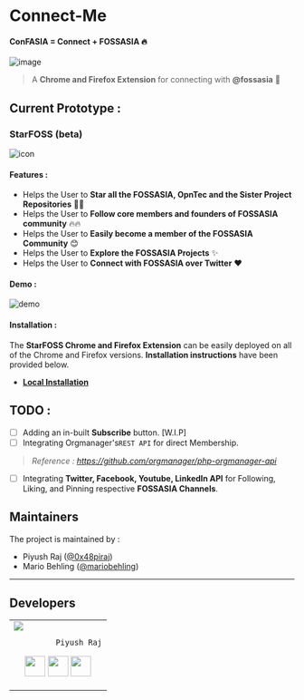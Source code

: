 # Connect-Me

#### ConFASIA = Connect + FOSSASIA :fire:

![image](https://user-images.githubusercontent.com/5800726/34326440-f342bf66-e8d1-11e7-90e0-ea611a07f117.png)

> A **Chrome and Firefox Extension** for connecting with **@fossasia** :rocket:


## Current Prototype :

### StarFOSS (beta)

![icon](https://user-images.githubusercontent.com/5800726/34366221-d6332962-eabe-11e7-8379-7044206e9c30.png)

#### Features : 

* Helps the User to **Star all the FOSSASIA, OpnTec and the Sister Project Repositories** :tada::tada:
* Helps the User to **Follow core members and founders of FOSSASIA community** :fire::fire:
* Helps the User to **Easily become a member of the FOSSASIA Community** :blush:
* Helps the User to **Explore the FOSSASIA Projects** :sparkles:
* Helps the User to **Connect with FOSSASIA over Twitter** :heart:

#### Demo : 

![demo](/assets/StarFOSSv1_demo.gif)

#### Installation : 

The **StarFOSS Chrome and Firefox Extension** can be easily deployed on all of the Chrome and Firefox versions. **Installation instructions** have been provided below.

* **[Local Installation](/Releases/StarFOSS/Installation.md)**

## TODO :

- [ ] Adding an in-built **Subscribe** button. [W.I.P]
- [ ] Integrating Orgmanager's`REST API` for direct Membership.
> *Reference : https://github.com/orgmanager/php-orgmanager-api*

- [ ] Integrating **Twitter, Facebook, Youtube, LinkedIn API** for Following, Liking, and Pinning respective **FOSSASIA Channels**.


## Maintainers
The project is maintained by :
- Piyush Raj ([@0x48piraj](https://github.com/0x48piraj))
- Mario Behling ([@mariobehling](http://github.com/mariobehling))

---

## Developers
<table>
<tr>
<td>
     <img src="https://avatars3.githubusercontent.com/u/5800726?s=250&v=4" />
     
             Piyush Raj

<p align="center">
<a href = "https://github.com/0x48piraj"><img src = "http://www.iconninja.com/files/241/825/211/round-collaboration-social-github-code-circle-network-icon.svg" width="36" height = "36"/></a>
<a href = "https://twitter.com/0x48piraj"><img src = "https://www.shareicon.net/download/2016/07/06/107115_media.svg" width="36" height="36"/></a>
<a href = "https://www.linkedin.com/in/0x48piraj/"><img src = "http://www.iconninja.com/files/863/607/751/network-linkedin-social-connection-circular-circle-media-icon.svg" width="36" height="36"/></a>
</p>
</td>
</tr> 
  </table>
